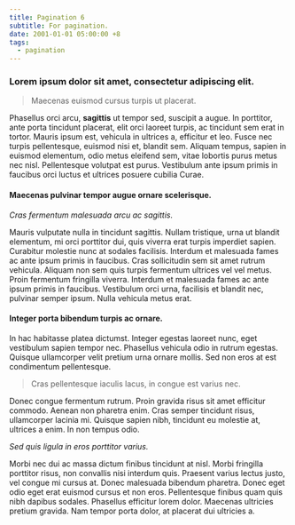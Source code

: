 ```yaml
---
title: Pagination 6
subtitle: For pagination.
date: 2001-01-01 05:00:00 +8
tags:
  - pagination
---
```


### Lorem ipsum dolor sit amet, consectetur adipiscing elit.

> Maecenas euismod cursus turpis ut placerat.

Phasellus orci arcu, **sagittis** ut tempor sed, suscipit a augue. In porttitor, ante porta tincidunt placerat, elit orci laoreet turpis, ac tincidunt sem erat in tortor. Mauris ipsum est, vehicula in ultrices a, efficitur et leo. Fusce nec turpis pellentesque, euismod nisi et, blandit sem. Aliquam tempus, sapien in euismod elementum, odio metus eleifend sem, vitae lobortis purus metus nec nisl. Pellentesque volutpat est purus. Vestibulum ante ipsum primis in faucibus orci luctus et ultrices posuere cubilia Curae.

#### Maecenas pulvinar tempor augue ornare scelerisque.

_Cras fermentum malesuada arcu ac sagittis._

Mauris vulputate nulla in tincidunt sagittis. Nullam tristique, urna ut blandit elementum, mi orci porttitor dui, quis viverra erat turpis imperdiet sapien. Curabitur molestie nunc at sodales facilisis. Interdum et malesuada fames ac ante ipsum primis in faucibus. Cras sollicitudin sem sit amet rutrum vehicula. Aliquam non sem quis turpis fermentum ultrices vel vel metus. Proin fermentum fringilla viverra. Interdum et malesuada fames ac ante ipsum primis in faucibus. Vestibulum orci urna, facilisis et blandit nec, pulvinar semper ipsum. Nulla vehicula metus erat.

#### Integer porta bibendum turpis ac ornare.

In hac habitasse platea dictumst. Integer egestas laoreet nunc, eget vestibulum sapien tempor nec. Phasellus vehicula odio in rutrum egestas. Quisque ullamcorper velit pretium urna ornare mollis. Sed non eros at est condimentum pellentesque.

> Cras pellentesque iaculis lacus, in congue est varius nec.

Donec congue fermentum rutrum. Proin gravida risus sit amet efficitur commodo. Aenean non pharetra enim. Cras semper tincidunt risus, ullamcorper lacinia mi. Quisque sapien nibh, tincidunt eu molestie at, ultrices a enim. In non tempus odio.

_Sed quis ligula in eros porttitor varius._

Morbi nec dui ac massa dictum finibus tincidunt at nisl. Morbi fringilla porttitor risus, non convallis nisi interdum quis. Praesent varius lectus justo, vel congue mi cursus at. Donec malesuada bibendum pharetra. Donec eget odio eget erat euismod cursus et non eros. Pellentesque finibus quam quis nibh dapibus sodales. Phasellus efficitur lorem dolor. Maecenas ultricies pretium gravida. Nam tempor porta dolor, at placerat dui ultricies a.
